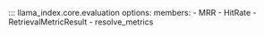 ::: llama_index.core.evaluation
options:
members: - MRR - HitRate - RetrievalMetricResult - resolve_metrics
